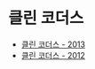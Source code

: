 클린 코더스
=====
* [클린 코더스 - 2013](https://github.com/msbaek/clean-coders-2013)
* [클린 코더스 - 2012](https://github.com/msbaek/jeju-univ-2012)